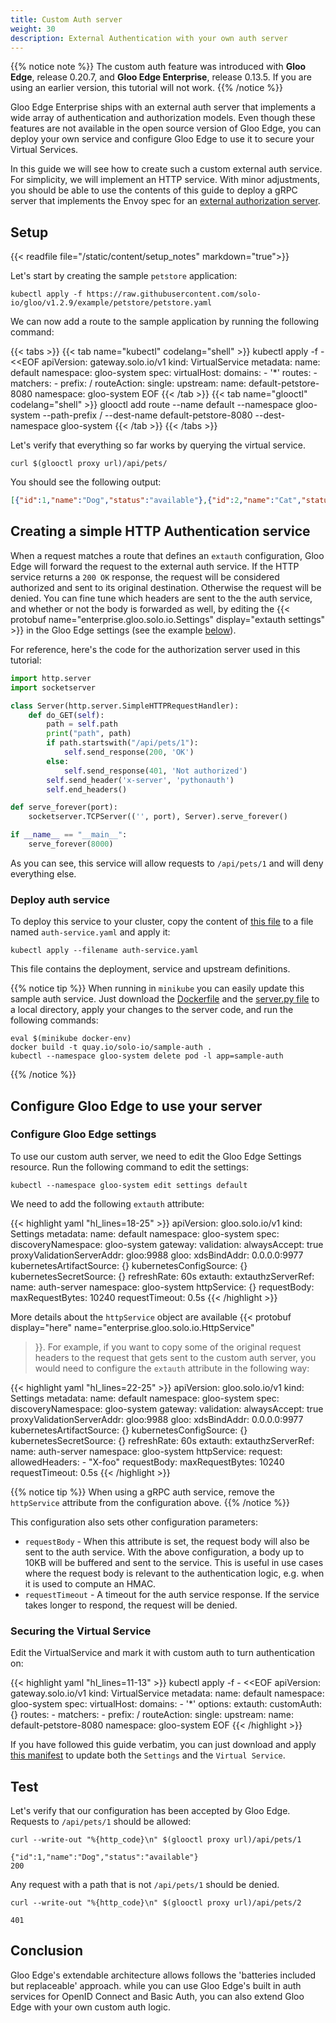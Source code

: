 ```yaml
---
title: Custom Auth server
weight: 30
description: External Authentication with your own auth server
---
```


{{% notice note %}}
The custom auth feature was introduced with **Gloo Edge**, release 0.20.7, and **Gloo Edge Enterprise**, release 0.13.5. 
If you are using an earlier version, this tutorial will not work.
{{% /notice %}}

Gloo Edge Enterprise ships with an external auth server that implements a wide array of authentication and authorization models. 
Even though these features are not available in the open source version of Gloo Edge, you can deploy your own 
service and configure Gloo Edge to use it to secure your Virtual Services.

In this guide we will see how to create such a custom external auth service. For simplicity, we will implement an HTTP 
service. With minor adjustments, you should be able to use the contents of this guide to deploy a gRPC server that implements
the Envoy spec for an [external authorization server](https://github.com/envoyproxy/envoy/blob/master/api/envoy/service/auth/v2/external_auth.proto).

## Setup
{{< readfile file="/static/content/setup_notes" markdown="true">}}

Let's start by creating the sample `petstore` application:

```shell
kubectl apply -f https://raw.githubusercontent.com/solo-io/gloo/v1.2.9/example/petstore/petstore.yaml
```

We can now add a route to the sample application by running the following command:

{{< tabs >}}
{{< tab name="kubectl" codelang="shell" >}}
kubectl apply -f - <<EOF
apiVersion: gateway.solo.io/v1
kind: VirtualService
metadata:
  name: default
  namespace: gloo-system
spec:
  virtualHost:
    domains:
    - '*'
    routes:
    - matchers:
      - prefix: /
      routeAction:
        single:
          upstream:
            name: default-petstore-8080
            namespace: gloo-system
EOF
{{< /tab >}}
{{< tab name="glooctl" codelang="shell" >}}
glooctl add route --name default --namespace gloo-system --path-prefix / --dest-name default-petstore-8080 --dest-namespace gloo-system
{{< /tab >}}
{{< /tabs >}}

Let's verify that everything so far works by querying the virtual service.

```shell script
curl $(glooctl proxy url)/api/pets/
```

You should see the following output:

```json
[{"id":1,"name":"Dog","status":"available"},{"id":2,"name":"Cat","status":"pending"}]
```

## Creating a simple HTTP Authentication service

When a request matches a route that defines an `extauth` configuration, Gloo Edge will forward the request to the external 
auth service. If the HTTP service returns a `200 OK` response, the request will be considered authorized and sent to 
its original destination. Otherwise the request will be denied.
You can fine tune which headers are sent to the the auth service, and whether or not the body is forwarded as well, 
by editing the {{< protobuf name="enterprise.gloo.solo.io.Settings" display="extauth settings" >}} 
in the Gloo Edge settings (see the example [below](#configure-gloo-edge-settings)).

For reference, here's the code for the authorization server used in this tutorial:

```python
import http.server
import socketserver

class Server(http.server.SimpleHTTPRequestHandler):
    def do_GET(self):
        path = self.path
        print("path", path)
        if path.startswith("/api/pets/1"):
            self.send_response(200, 'OK')
        else:
            self.send_response(401, 'Not authorized')
        self.send_header('x-server', 'pythonauth')
        self.end_headers()

def serve_forever(port):
    socketserver.TCPServer(('', port), Server).serve_forever()

if __name__ == "__main__":
    serve_forever(8000)
```

As you can see, this service will allow requests to `/api/pets/1` and will deny everything else.

### Deploy auth service

To deploy this service to your cluster, copy the content of 
[this file](https://github.com/solo-io/gloo/blob/v1.3.2/docs/content/security/auth/custom_auth/auth-service.yaml) 
to a file named `auth-service.yaml` and apply it:

```shell
kubectl apply --filename auth-service.yaml
```

This file contains the deployment, service and upstream definitions.

{{% notice tip %}}
When running in `minikube` you can easily update this sample auth service. Just download the [Dockerfile](Dockerfile) and 
the [server.py file](server.py) to a local directory, apply your changes to the server code, and run the following commands:

```shell
eval $(minikube docker-env)
docker build -t quay.io/solo-io/sample-auth .
kubectl --namespace gloo-system delete pod -l app=sample-auth
```
{{% /notice %}}

## Configure Gloo Edge to use your server

### Configure Gloo Edge settings

To use our custom auth server, we need to edit the Gloo Edge Settings resource. Run the following command to edit the settings:

```shell script
kubectl --namespace gloo-system edit settings default
```


We need to add the following `extauth` attribute:

{{< highlight yaml "hl_lines=18-25" >}}
apiVersion: gloo.solo.io/v1
kind: Settings
metadata:
  name: default
  namespace: gloo-system
spec:
  discoveryNamespace: gloo-system
  gateway:
    validation:
      alwaysAccept: true
      proxyValidationServerAddr: gloo:9988
  gloo:
    xdsBindAddr: 0.0.0.0:9977
  kubernetesArtifactSource: {}
  kubernetesConfigSource: {}
  kubernetesSecretSource: {}
  refreshRate: 60s
  extauth:
   extauthzServerRef:
     name: auth-server
     namespace: gloo-system
   httpService: {}
   requestBody:
     maxRequestBytes: 10240
   requestTimeout: 0.5s
{{< /highlight >}}

More details about the `httpService` object are available 
{{<
protobuf display="here"
name="enterprise.gloo.solo.io.HttpService"
>}}.
For example, if you want to copy some of the original request headers to the request that gets sent to the custom auth 
server, you would need to configure the `extauth` attribute in the following way:

{{< highlight yaml "hl_lines=22-25" >}}
apiVersion: gloo.solo.io/v1
kind: Settings
metadata:
  name: default
  namespace: gloo-system
spec:
  discoveryNamespace: gloo-system
  gateway:
    validation:
      alwaysAccept: true
      proxyValidationServerAddr: gloo:9988
  gloo:
    xdsBindAddr: 0.0.0.0:9977
  kubernetesArtifactSource: {}
  kubernetesConfigSource: {}
  kubernetesSecretSource: {}
  refreshRate: 60s
  extauth:
   extauthzServerRef:
     name: auth-server
     namespace: gloo-system
   httpService:
     request:
       allowedHeaders:
       - "X-foo"
   requestBody:
     maxRequestBytes: 10240
   requestTimeout: 0.5s
{{< /highlight >}}

{{% notice tip %}}
When using a gRPC auth service, remove the `httpService` attribute from the configuration above.
{{% /notice %}}

This configuration also sets other configuration parameters:

- `requestBody` - When this attribute is set, the request body will also be sent to the auth service. With the above configuration, 
a body up to 10KB will be buffered and sent to the service. This is useful in use cases where the request body is relevant 
to the authentication logic, e.g. when it is used to compute an HMAC.
- `requestTimeout` - A timeout for the auth service response. If the service takes longer to respond, the request will be denied.

### Securing the Virtual Service

Edit the VirtualService and mark it with custom auth to turn authentication on:

{{< highlight yaml "hl_lines=11-13" >}}
kubectl apply -f - <<EOF
apiVersion: gateway.solo.io/v1
kind: VirtualService
metadata:
  name: default
  namespace: gloo-system
spec:
  virtualHost:
    domains:
    - '*'
    options:
      extauth:
        customAuth: {}
    routes:
    - matchers:
      - prefix: /
      routeAction:
        single:
          upstream:
            name: default-petstore-8080
            namespace: gloo-system
EOF
{{< /highlight >}}

If you have followed this guide verbatim, you can just download and apply 
[this manifest](https://github.com/solo-io/gloo/blob/v1.3.2/docs/content/security/auth/custom_auth/gloo-vs.yaml) 
to update both the `Settings` and the `Virtual Service`.

## Test

Let's verify that our configuration has been accepted by Gloo Edge. Requests to `/api/pets/1` should be allowed:

```shell
curl --write-out "%{http_code}\n" $(glooctl proxy url)/api/pets/1
```

```noop
{"id":1,"name":"Dog","status":"available"}
200
```

Any request with a path that is not `/api/pets/1` should be denied.

```shell
curl --write-out "%{http_code}\n" $(glooctl proxy url)/api/pets/2
```

```noop
401
```

## Conclusion

Gloo Edge's extendable architecture allows follows the 'batteries included but replaceable' approach.
while you can use Gloo Edge's built in auth services for OpenID Connect and Basic Auth, you can also
extend Gloo Edge with your own custom auth logic.
